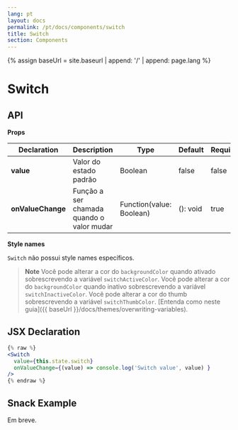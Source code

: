 ```yaml
---
lang: pt
layout: docs
permalink: /pt/docs/components/switch
title: Switch
section: Components
---
```

{% assign baseUrl = site.baseurl | append: '/' | append: page.lang %}

# Switch

## API

**Props**

| Declaration  | Description  | Type  | Default | Required |
|--------------|--------------|-------|---------|----------|
| **value** | Valor do estado padrão | Boolean | false | false |
| **onValueChange** | Função a ser chamada quando o valor mudar | Function(value: Boolean) | (): void | true |

**Style names**

`Switch` não possui style names específicos.

> **Note**
> Você pode alterar a cor do `backgroundColor` quando ativado sobrescrevendo a variável `switchActiveColor`.
> Você pode alterar a cor do `backgroundColor` quando inativo sobrescrevendo a variável `switchInactiveColor`.
> Você pode alterar a cor do thumb sobrescrevendo a variável `switchThumbColor`.
> [Entenda como neste guia]({{ baseUrl }}/docs/themes/overwriting-variables).

## JSX Declaration

``` jsx
{% raw %}
<Switch
  value={this.state.switch}
  onValueChange={(value) => console.log('Switch value', value) }
/>
{% endraw %}
```

## Snack Example

Em breve.
